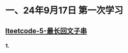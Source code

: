 # 一、24年9月17日 第一次学习
## [lteetcode-5-最长回文子串](https://leetcode.cn/problems/longest-palindromic-substring/description/)

### 1.



